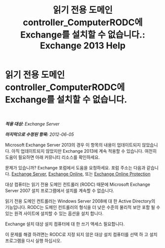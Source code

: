 ﻿---
title: '읽기 전용 도메인 controller_ComputerRODC에 Exchange를 설치할 수 없습니다.: Exchange 2013 Help'
TOCTitle: 읽기 전용 도메인 controller_ComputerRODC에 Exchange를 설치할 수 없습니다.
ms:assetid: 4934d755-65be-47e2-86b0-6ea1ab148a96
ms:mtpsurl: https://technet.microsoft.com/ko-kr/library/ms.exch.setupreadiness.computerrodc(v=EXCHG.150)
ms:contentKeyID: 50483033
ms.date: 05/22/2018
mtps_version: v=EXCHG.150
ms.translationtype: MT
---

# 읽기 전용 도메인 controller\_ComputerRODC에 Exchange를 설치할 수 없습니다.

 

_**적용 대상:** Exchange Server_

_**마지막으로 수정된 항목:** 2012-06-05_

Microsoft Exchange Server 2013의 경우 이 항목의 내용이 업데이트되지 않았습니다. 아직 업데이트되지 않았지만 Exchange 2013에 계속 적용할 수 있습니다. 여전히 도움이 필요하면 아래 커뮤니티 리소스를 확인하세요.

문제가 있습니까? Exchange 포럼에서 도움을 요청하세요. 포럼 주소는 다음과 같습니다. [Exchange Server](https://go.microsoft.com/fwlink/p/?linkid=60612), [Exchange Online](https://go.microsoft.com/fwlink/p/?linkid=267542), 또는 [Exchange Online Protection](https://go.microsoft.com/fwlink/p/?linkid=285351)

대상 컴퓨터는 읽기 전용 도메인 컨트롤러 (RODC) 때문에 Microsoft Exchange Server 2007 설치 프로그램에서 설치를 계속할 수 없습니다.

읽기 전용 도메인 컨트롤러는 Windows Server 2008에 대 한 Active Directory의 기능입니다. RODC는 도메인 컨트롤러의 형식을 더 낮은 수준의 물리적 보안 포함 될 수 있는 원격 사이트에 설치할 수 있는 옵션을 설치 합니다.

Exchange 설치 대상 설치 컴퓨터에 대 한 쓰기 액세스 필요합니다.

이 문제를 해결 하려면는 RODC로 지정 되지 않은 대상 설치 컴퓨터를 선택 하 고 설치 프로그램을 다시 실행 하십시오.

